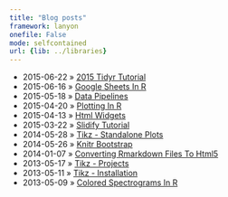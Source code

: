 ```yaml
---
title: "Blog posts"
framework: lanyon
onefile: False
mode: selfcontained
url: {lib: ../libraries}
---
```



- 2015-06-22 &raquo; [2015 Tidyr Tutorial](../posts/2015-06-22-2015_tidyr_tutorial/index.html)
- 2015-06-16 &raquo; [Google Sheets In R](../posts/2015-06-16_google_sheets_in_r/index.html)
- 2015-05-18 &raquo; [Data Pipelines](../posts/2015-05-18_data_pipelines/index.html)
- 2015-04-20 &raquo; [Plotting In R](../posts/2015-04-20_plotting_in_r/index.html)
- 2015-04-13 &raquo; [Html Widgets](../posts/2015-04-13_html_widgets/index.html)
- 2015-03-22 &raquo; [Slidify Tutorial](../posts/2015-03-22_slidify_tutorial/index.html)
- 2014-05-28 &raquo; [Tikz - Standalone Plots](../posts/2014-05-28_tikz_-_standalone_plots/index.html)
- 2014-05-26 &raquo; [Knitr Bootstrap](../posts/2014-05-26_knitr_bootstrap/index.html)
- 2014-01-07 &raquo; [Converting Rmarkdown Files To Html5](../posts/2014-01-07_converting_rmarkdown_files_to_html5/index.html)
- 2013-05-17 &raquo; [Tikz - Projects](../posts/2013-05-17_tikz_-_projects/index.html)
- 2013-05-11 &raquo; [Tikz - Installation](../posts/2013-05-11_tikz_-_installation/index.html)
- 2013-05-09 &raquo; [Colored Spectrograms In R](../posts/2013-05-09_colored_spectrograms_in_r/index.html)




